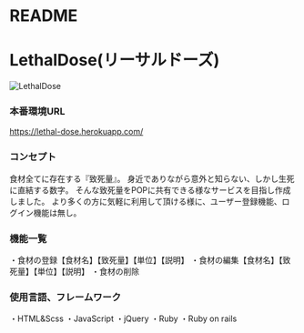 # README

# LethalDose(リーサルドーズ)

![LethalDose](https://user-images.githubusercontent.com/61731011/82162684-55a28800-98e1-11ea-88c7-ee5d5d8277c7.png)


### 本番環境URL
https://lethal-dose.herokuapp.com/

### コンセプト
食材全てに存在する『致死量』。
身近でありながら意外と知らない、しかし生死に直結する数字。
そんな致死量をPOPに共有できる様なサービスを目指し作成しました。
より多くの方に気軽に利用して頂ける様に、ユーザー登録機能、ログイン機能は無し。

### 機能一覧
・食材の登録【食材名】【致死量】【単位】【説明】
・食材の編集【食材名】【致死量】【単位】【説明】
・食材の削除

### 使用言語、フレームワーク
・HTML&Scss
・JavaScript
・jQuery
・Ruby
・Ruby on rails

